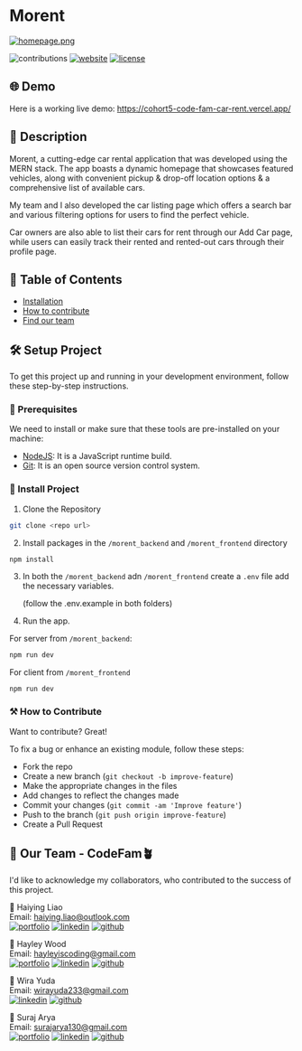 # Morent

[![homepage.png](https://i.postimg.cc/MZtr8Dwb/homepage.png)](https://postimg.cc/dDk92GLL)

![contributions](https://img.shields.io/badge/all_contributors-8-orange.svg)
[![website](https://img.shields.io/website-up-down-green-red/http/shields.io.svg)](website)
[![license](https://img.shields.io/badge/license-MIT-blue.svg)](LICENSE)

## 🌐 Demo

Here is a working live demo: https://cohort5-code-fam-car-rent.vercel.app/

## 📝 Description

Morent, a cutting-edge car rental application that was developed using the MERN stack. The app boasts a dynamic homepage that showcases featured vehicles, along with convenient pickup & drop-off location options & a comprehensive list of available cars.

My team and I also developed the car listing page which offers a search bar and various filtering options for users to find the perfect vehicle.

Car owners are also able to list their cars for rent through our Add Car page, while users can easily track their rented and rented-out cars through their profile page.

## 📖 Table of Contents

- [Installation](#🚀-install-project)
- [How to contribute](#⚒️-how-to-contribute)
- [Find our team](#📜-our-team---codefam🪴)

## 🛠️ Setup Project

To get this project up and running in your development environment, follow these step-by-step instructions.

### 🍴 Prerequisites

We need to install or make sure that these tools are pre-installed on your machine:

- [NodeJS](https://nodejs.org/en/download/): It is a JavaScript runtime build.
- [Git](https://git-scm.com/downloads): It is an open source version control system.

<!-- ## ✨ Features

If your project has a lot of features, list them here. -->

### 🚀 Install Project

1. Clone the Repository

```bash
git clone <repo url>
```

2. Install packages in the `/morent_backend` and `/morent_frontend` directory

```
npm install
```

3. In both the `/morent_backend` adn `/morent_frontend` create a `.env` file add the necessary variables.

   (follow the .env.example in both folders)

4. Run the app.

For server from `/morent_backend`:

```bash
npm run dev
```

For client from `/morent_frontend`

```bash
npm run dev
```

### ⚒️ How to Contribute

Want to contribute? Great!

To fix a bug or enhance an existing module, follow these steps:

- Fork the repo
- Create a new branch (`git checkout -b improve-feature`)
- Make the appropriate changes in the files
- Add changes to reflect the changes made
- Commit your changes (`git commit -am 'Improve feature'`)
- Push to the branch (`git push origin improve-feature`)
- Create a Pull Request

## 📜 Our Team - CodeFam🪴

I'd like to acknowledge my collaborators, who contributed to the success of this project.

👩 Haiying Liao <br>
Email: haiying.liao@outlook.com <br>
[![portfolio](https://img.shields.io/badge/my_portfolio-000?style=for-the-badge&logo=ko-fi&logoColor=white)](http://haiying-liao.com/)
[![linkedin](https://img.shields.io/badge/linkedin-0A66C2?style=for-the-badge&logo=linkedin&logoColor=white)](https://www.linkedin.com/in/haiying-liao/)
[![github](https://img.shields.io/badge/GitHub-100000?style=for-the-badge&logo=github&logoColor=white)](https://github.com/Hannah-Liao)

👩 Hayley Wood <br>
Email: hayleyiscoding@gmail.com <br>
[![portfolio](https://img.shields.io/badge/my_portfolio-000?style=for-the-badge&logo=ko-fi&logoColor=white)](https://www.hayleyiscoding.com/)
[![linkedin](https://img.shields.io/badge/linkedin-0A66C2?style=for-the-badge&logo=linkedin&logoColor=white)](https://www.linkedin.com/in/hayleyiscoding/)
[![github](https://img.shields.io/badge/GitHub-100000?style=for-the-badge&logo=github&logoColor=white)](https://github.com/hayleyiscoding)

👦 Wira Yuda <br>
Email: wirayuda233@gmail.com <br>
[![linkedin](https://img.shields.io/badge/linkedin-0A66C2?style=for-the-badge&logo=linkedin&logoColor=white)](https://www.linkedin.com/in/wira-yuda29/)
[![github](https://img.shields.io/badge/GitHub-100000?style=for-the-badge&logo=github&logoColor=white)](https://github.com/wirayuda299/wirayuda299)

👦 Suraj Arya <br>
Email: surajarya130@gmail.com <br>
[![portfolio](https://img.shields.io/badge/my_portfolio-000?style=for-the-badge&logo=ko-fi&logoColor=white)](https://surajarya.netlify.app/)
[![linkedin](https://img.shields.io/badge/linkedin-0A66C2?style=for-the-badge&logo=linkedin&logoColor=white)](https://www.linkedin.com/in/surajrec/)
[![github](https://img.shields.io/badge/GitHub-100000?style=for-the-badge&logo=github&logoColor=white)](https://github.com/Surajarya130)
